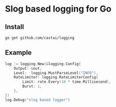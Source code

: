 # Slog based logging for Go

## Install

```
go get github.com/castai/logging
```

## Example
```go
log := logging.New(&logging.Config{
	Output: &out,
	Level:  logging.MustParseLevel("INFO"),
	RateLimiter: logging.RateLimiterConfig{
		Limit: rate.Every(10 * time.Millisecond),
		Burst: 1,
	},
})
log.Debug("slog based logger")
```
